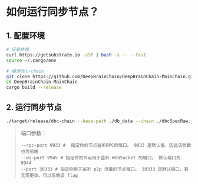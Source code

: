 # 如何运行同步节点？

## 1. 配置环境

```bash
# 安装依赖
curl https://getsubstrate.io -sSf | bash -s -- --fast
source ~/.cargo/env

# 编译dbc-chain
git clone https://github.com/DeepBrainChain/DeepBrainChain-MainChain.git
cd DeepBrainChain-MainChain
cargo build --release
```

## 2. 运行同步节点

```bash
./target/release/dbc-chain --base-path ./db_data --chain ./dbcSpecRaw.json --pruning archive --bootnodes /ip4/111.44.254.180/tcp/20333/p2p/12D3KooWDQjfftL9FEJGstec1ukQ6C4EcZoqh2n3QUk1G8v58EVH
```

> 端口参数：
>
> ```
> --rpc-port 9933 #  指定你的节点监听RPC的端口。 9933 是默认值，因此该参数也可忽略
> --ws-port 9945 # 指定你的节点用于监听 WebSocket 的端口。 默认端口为 9944
> --port 30333 # 指定你用于监听 p2p 流量的节点端口。 30333 是默认端口，若无需更改，可以忽略该 flag
> ```


